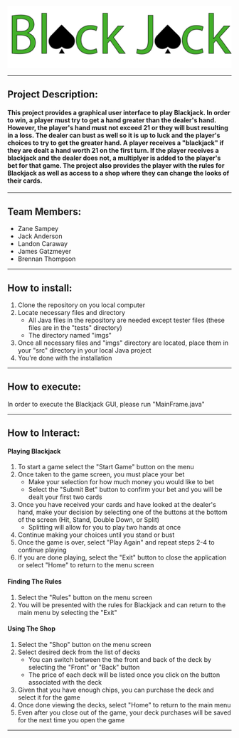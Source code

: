 
![Blackjack](imgs/blackJackLogo7.png)

---

## **Project Description:**
#### This project provides a graphical user interface to play Blackjack. In order to win, a player must try to get a hand greater than the dealer's hand. However, the player's hand must not exceed 21 or they will bust resulting in a loss. The dealer can bust as well so it is up to luck and the player's choices to try to get the greater hand. A player receives a "blackjack" if they are dealt a hand worth 21 on the first turn. If the player receives a blackjack and the dealer does not, a multiplyer is added to the player's bet for that game. The project also provides the player with the rules for Blackjack as well as access to a shop where they can change the looks of their cards.

---

## **Team Members:**
- Zane Sampey
- Jack Anderson
- Landon Caraway
- James Gatzmeyer
- Brennan Thompson

---

## **How to install:**
1. Clone the repository on you local computer
2. Locate necessary files and directory
    - All Java files in the repository are needed except tester files (these files are in the "tests" directory)
    - The directory named "imgs"
3. Once all necessary files and "imgs" directory are located, place them in your "src" directory in your local Java project
4. You're done with the installation 

---

## **How to execute:** 
In order to execute the Blackjack GUI, please run "MainFrame.java"

---

## **How to Interact:**
#### **Playing Blackjack**
1. To start a game select the "Start Game" button on the menu
2. Once taken to the game screen, you must place your bet
    - Make your selection for how much money you would like to bet
    - Select the "Submit Bet" button to confirm your bet and you will be dealt your first two cards
3. Once you have received your cards and have looked at the dealer's hand, make your decision by selecting one of the buttons at the bottom of the screen (Hit, Stand, Double Down, or Split)
    - Splitting will allow for you to play two hands at once
4. Continue making your choices until you stand or bust
5. Once the game is over, select "Play Again" and repeat steps 2-4 to continue playing
6. If you are done playing, select the "Exit" button to close the application or select "Home" to return to the menu screen


#### **Finding The Rules**
1. Select the "Rules" button on the menu screen
2. You will be presented with the rules for Blackjack and can return to the main menu by selecting the "Exit"


#### **Using The Shop**
1. Select the "Shop" button on the menu screen
2. Select desired deck from the list of decks
    - You can switch between the the front and back of the deck by selecting the "Front" or "Back" button
    - The price of each deck will be listed once you click on the button associated with the deck
3. Given that you have enough chips, you can purchase the deck and select it for the game
4. Once done viewing the decks, select "Home" to return to the main menu
5. Even after you close out of the game, your deck purchases will be saved for the next time you open the game

---
